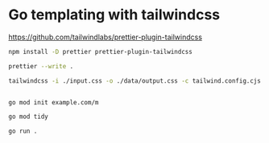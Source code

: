 # Go templating with tailwindcss

<https://github.com/tailwindlabs/prettier-plugin-tailwindcss>

```bash
npm install -D prettier prettier-plugin-tailwindcss

prettier --write .  
```

```bash
tailwindcss -i ./input.css -o ./data/output.css -c tailwind.config.cjs --watch

```

```bash

go mod init example.com/m

go mod tidy

go run .

```
